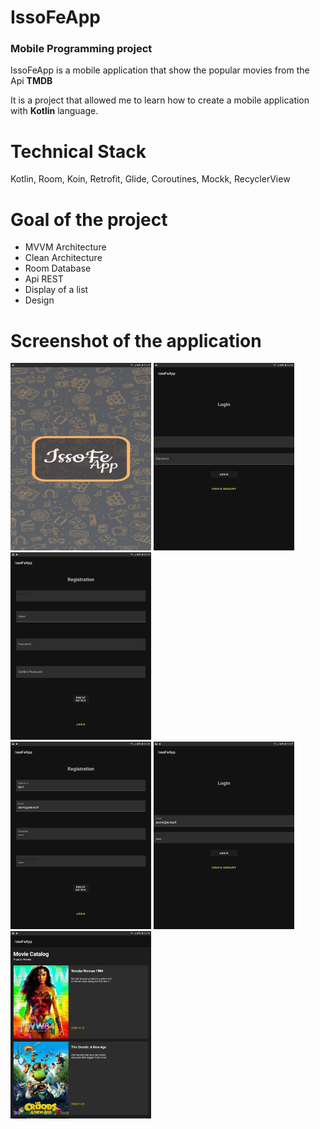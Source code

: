 # IssoFeApp
### Mobile Programming project
<p>IssoFeApp is a mobile application that show the popular movies from the Api <strong>TMDB</strong>
<p>It is a project that allowed me to learn how to create a mobile application with <strong>Kotlin</strong> language.</p>

# Technical Stack
<p>Kotlin, Room, Koin, Retrofit, Glide, Coroutines, Mockk, RecyclerView</p>

# Goal of the project
<ul>
    <li>MVVM Architecture</li>
    <li>Clean Architecture</li>
    <li>Room Database</li>
    <li>Api REST</li>
    <li>Display of a list</li>
    <li>Design</li>
</ul>

# Screenshot of the application

<div>
    <img src="image/1_splash_screen.jpg" alt="splash_screen" height="300">
    <img src="image/2_login_screen.jpg" alt="login_screen" height="300">
    <img src="image/3_registration_screen.jpg" alt="registration_screen" height="300">
</div>

<div>
    <img src="image/4_create_account.jpg" alt="create_account" height="300">
    <img src="image/5_log_in_app.jpg" alt="log_in_app" height="300">
    <img src="image/6_show_list_screen.jpg" alt="show_list_screen" height="300">
</div>
